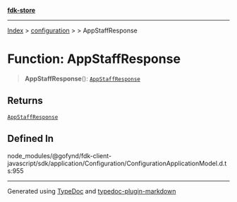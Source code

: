 [**fdk-store**](../../../README.md)
***

[Index](../../../API.md) > [configuration](../../README.md) > [<internal>](../README.md) > AppStaffResponse

# Function: AppStaffResponse

> **AppStaffResponse**(): [`AppStaffResponse`](../type-aliases/type-alias.AppStaffResponse.md)

## Returns

[`AppStaffResponse`](../type-aliases/type-alias.AppStaffResponse.md)

## Defined In

node\_modules/@gofynd/fdk-client-javascript/sdk/application/Configuration/ConfigurationApplicationModel.d.ts:955

***
Generated using [TypeDoc](https://typedoc.org/) and [typedoc-plugin-markdown](https://www.npmjs.com/package/typedoc-plugin-markdown)
